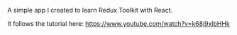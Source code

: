 A simple app I created to learn Redux Toolkit with React.

It follows the tutorial here: https://www.youtube.com/watch?v=k68j9xlbHHk
